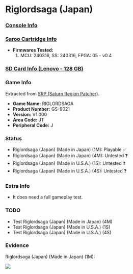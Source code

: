 # Riglordsaga (Japan)

### [Console Info](../../../../../Info/Consoles/VA13/README.md)

### [Saroo Cartridge Info](../../../../../Info/Cartridges/RetroGameParadiseStore/1.32F/README.md)

- <b>Firmwares Tested:</b>
  1. MCU: 240316, SS: 240316, FPGA: 05 - v0.4

### [SD Card Info (Lenovo - 128 GB)](../../../../../Info/SdCards/Lenovo/128GB/fat32/README.md)

### Game Info

Extracted from [SRP (Saturn Region Patcher)](https://segaxtreme.net/resources/saturn-region-patcher.81/download).

- <b>Game Name:</b> RIGLORDSAGA
- <b>Product Number:</b> GS-9021
- <b>Version:</b> V1.000
- <b>Area Code:</b> JT
- <b>Peripheral Code:</b> J

### Status

- Riglordsaga (Japan) (Made in Japan) (1M): Playable :white_check_mark:
- Riglordsaga (Japan) (Made in Japan) (4M): Untested :question:
- Riglordsaga (Japan) (Made in U.S.A.) (1S): Untested :question:
- Riglordsaga (Japan) (Made in U.S.A.) (4S): Untested :question:

### Extra Info

- It does need a full gameplay test.

### TODO

- Test Riglordsaga (Japan) (Made in Japan) (4M)
- Test Riglordsaga (Japan) (Made in U.S.A.) (1S)
- Test Riglordsaga (Japan) (Made in U.S.A.) (4S)

### Evidence

Riglordsaga (Japan) (Made in Japan) (1M):

[![](https://img.youtube.com/vi/dci_tHnTsQ8/0.jpg)](https://www.youtube.com/watch?v=dci_tHnTsQ8)
